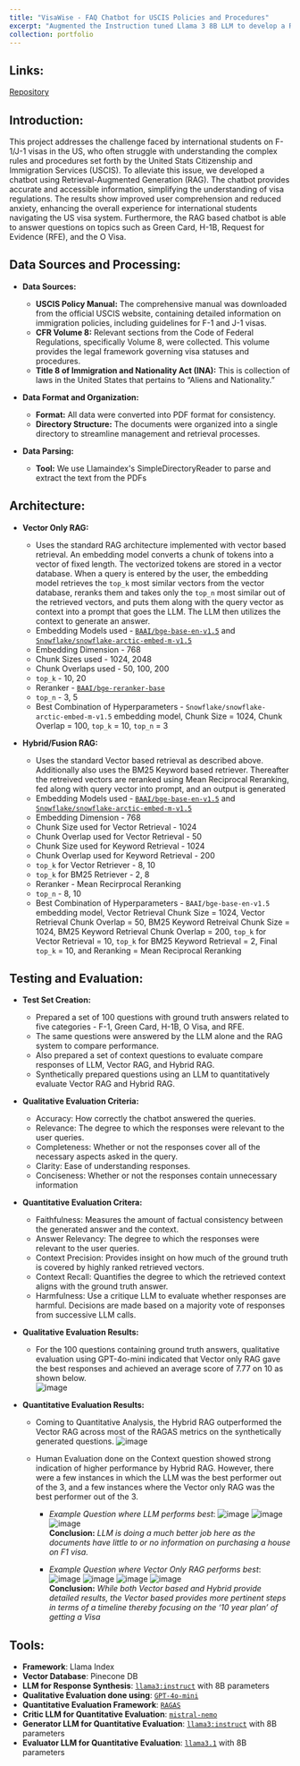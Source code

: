 ```yaml
---
title: "VisaWise - FAQ Chatbot for USCIS Policies and Procedures"
excerpt: "Augmented the Instruction tuned Llama 3 8B LLM to develop a Retrieval Augmented Generation System (RAG) based Chatbot that answers F-1 Visa related queries by utilizing USCIS policy and procedure information, thereby achieving a 24% improvement in factual accuracy as compared to using only the LLM by itself."
collection: portfolio
---
```



## Links:
[Repository](https://github.com/sameerprasadkoppolu/VisaWise_DS5983)  

## Introduction:
This project addresses the challenge faced by international students on F-1/J-1 visas in the US, who often struggle with understanding the complex rules and procedures set forth by the United Stats Citizenship and Immigration Services (USCIS). To alleviate this issue, we developed a chatbot using Retrieval-Augmented Generation (RAG). The chatbot provides accurate and accessible information, simplifying the understanding of visa regulations. The results show improved user comprehension and reduced anxiety, enhancing the overall experience for international students navigating the US visa system. Furthermore, the RAG based chatbot is able to answer questions on topics such as Green Card, H-1B, Request for Evidence (RFE), and the O Visa.

## Data Sources and Processing:
* **Data Sources:**
  * **USCIS Policy Manual:** The comprehensive manual was downloaded from the official USCIS website, containing detailed information on immigration policies, including guidelines for F-1 and J-1 visas.
  * **CFR Volume 8:** Relevant sections from the Code of Federal Regulations, specifically Volume 8, were collected. This volume provides the legal framework governing visa statuses and procedures.
  * **Title 8 of Immigration and Nationality Act (INA):** This is collection of laws in the United States that pertains to “Aliens and Nationality.”
    
* **Data Format and Organization:**
  * **Format:** All data were converted into PDF format for consistency.
  * **Directory Structure:** The documents were organized into a single directory to streamline management and retrieval processes.

* **Data Parsing:**
  * **Tool:** We use Llamaindex's SimpleDirectoryReader to parse and extract the text from the PDFs


## Architecture:
* **Vector Only RAG:**  
  * Uses the standard RAG architecture implemented with vector based retrieval. An embedding model converts a chunk of tokens into a vector of fixed length. The vectorized tokens are stored in a vector database. When a query is entered by the user, the embedding model retrieves the `top_k` most similar vectors from the vector database, reranks them and takes only the `top_n` most similar out of the retrieved vectors, and puts them along with the query vector as context into a prompt that goes the LLM. The LLM then utilizes the context to generate an answer.
  * Embedding Models used - [`BAAI/bge-base-en-v1.5`](https://huggingface.co/BAAI/bge-base-en-v1.5) and [`Snowflake/snowflake-arctic-embed-m-v1.5`](https://huggingface.co/Snowflake/snowflake-arctic-embed-m-v1.5)
  * Embedding Dimension - 768
  * Chunk Sizes used - 1024, 2048
  * Chunk Overlaps used - 50, 100, 200
  * `top_k` - 10, 20
  * Reranker - [`BAAI/bge-reranker-base`](https://huggingface.co/BAAI/bge-reranker-base)
  * `top_n` - 3, 5
  * Best Combination of Hyperparameters - `Snowflake/snowflake-arctic-embed-m-v1.5` embedding model, Chunk Size = 1024, Chunk Overlap = 100, `top_k` = 10, `top_n` = 3
    
* **Hybrid/Fusion RAG:**  
  * Uses the standard Vector based retrieval as described above. Additionally also uses the BM25 Keyword based retriever. Thereafter the retreived vectors are reranked using Mean Reciprocal Reranking, fed along with query vector into prompt, and an output is generated
  * Embedding Models used - [`BAAI/bge-base-en-v1.5`](https://huggingface.co/BAAI/bge-base-en-v1.5) and [`Snowflake/snowflake-arctic-embed-m-v1.5`](https://huggingface.co/Snowflake/snowflake-arctic-embed-m-v1.5)
  * Embedding Dimension - 768
  * Chunk Size used for Vector Retrieval - 1024
  * Chunk Overlap used for Vector Retrieval - 50
  * Chunk Size used for Keyword Retrieval - 1024
  * Chunk Overlap used for Keyword Retrieval - 200
  * `top_k` for Vector Retriever - 8, 10
  * `top_k` for BM25 Retriever - 2, 8
  * Reranker - Mean Recirprocal Reranking
  * `top_n` - 8, 10
  * Best Combination of Hyperparameters - `BAAI/bge-base-en-v1.5` embedding model, Vector Retrieval Chunk Size = 1024, Vector Retrieval Chunk Overlap = 50, BM25 Keyword Retreival Chunk Size = 1024, BM25 Keyword Retrieval Chunk Overlap = 200, `top_k` for Vector Retrieval = 10, `top_k` for BM25 Keyword Retrieval = 2, Final `top_k` = 10, and Reranking = Mean Reciprocal Reranking


## Testing and Evaluation:  
* **Test Set Creation:**  
  * Prepared a set of 100 questions with ground truth answers related to five categories - F-1, Green Card, H-1B, O Visa, and RFE.
  * The same questions were answered by the LLM alone and the RAG system to compare performance.
  * Also prepared a set of context questions to evaluate compare responses of LLM, Vector RAG, and Hybrid RAG.
  * Synthetically prepared questions using an LLM to quantitatively evaluate Vector RAG and Hybrid RAG.

* **Qualitative Evaluation Criteria:**
  * Accuracy: How correctly the chatbot answered the queries.
  * Relevance: The degree to which the responses were relevant to the user queries.
  * Completeness: Whether or not the responses cover all of the necessary aspects asked in the query.
  * Clarity: Ease of understanding responses.
  * Conciseness: Whether or not the responses contain unnecessary information

* **Quantitative Evaluation Critera:**  
  * Faithfulness: Measures the amount of factual consistency between the generated answer and the context.
  * Answer Relevancy: The degree to which the responses were relevant to the user queries.
  * Context Precision: Provides insight on how much of the ground truth is covered by highly ranked retrieved vectors.
  * Context Recall: Quantifies the degree to which the retrieved context aligns with the ground truth answer.
  * Harmfulness: Use a critique LLM to evaluate whether responses are harmful. Decisions are made based on a majority vote of responses from successive LLM calls.

* **Qualitative Evaluation Results:**
  * For the 100 questions containing ground truth answers, qualitative evaluation using GPT-4o-mini indicated that Vector only RAG gave the best responses and achieved an average score of 7.77 on 10 as shown below.  
    ![image](https://github.com/user-attachments/assets/c79ad855-467a-4320-89fe-dd73339bf4b3)
    
* **Quantitative Evaluation Results:**  
  * Coming to Quantitative Analysis, the Hybrid RAG outperformed the Vector RAG across most of the RAGAS metrics on the synthetically generated questions.
    ![image](https://github.com/user-attachments/assets/643224c3-81ca-44d2-9fd0-0456268fae54)

  * Human Evaluation done on the Context question showed strong indication of higher performance by Hybrid RAG. However, there were a few instances in which the LLM was the best performer out of the 3, and a few instances where the Vector only RAG was the best performer out of the 3.
    * *Example Question where LLM performs best*:
      ![image](https://github.com/user-attachments/assets/679c1c2c-9055-4f90-9588-c2f28cf8d6e2)
      ![image](https://github.com/user-attachments/assets/90d353a0-bef7-499e-9015-2419c8d4f1d3)
      ![image](https://github.com/user-attachments/assets/5b6d7210-17b7-4d48-8bad-0ec0fca9e202)  
      **Conclusion:** *LLM is doing a much better job here as the documents have little to or no information on purchasing a house on F1 visa.*

    * *Example Question where Vector Only RAG performs best*:
      ![image](https://github.com/user-attachments/assets/324aa77c-b1a1-4aa5-bd3e-80506705c2cf)
      ![image](https://github.com/user-attachments/assets/b7357e86-b215-47d0-afd6-d29aae1c0ba8)
      ![image](https://github.com/user-attachments/assets/f34138b2-9f7d-4357-b799-b9deaa7d4cf9)
      ![image](https://github.com/user-attachments/assets/9c5cee71-6b9b-4365-b33c-8cc5c5702eb1)  
      **Conclusion:** *While both Vector based and Hybrid provide detailed results, the Vector based provides more pertinent steps in terms of a timeline thereby focusing on the ‘10 year plan’ of getting a Visa*


## Tools:
* **Framework**: Llama Index
* **Vector Database**: Pinecone DB
* **LLM for Response Synthesis**: [`llama3:instruct`](https://ollama.com/library/llama3:instruct) with 8B parameters
* **Qualitative Evaluation done using**: [`GPT-4o-mini`](https://openai.com/index/gpt-4o-mini-advancing-cost-efficient-intelligence/)
* **Quantitative Evaluation Framework**: [`RAGAS`](https://docs.ragas.io/en/stable/index.html)
* **Critic LLM for Quantitative Evaluation**: [`mistral-nemo`](https://ollama.com/library/mistral-nemo)
* **Generator LLM for Quantitative Evaluation**: [`llama3:instruct`](https://ollama.com/library/llama3:instruct) with 8B parameters
* **Evaluator LLM for Quantitative Evaluation**: [`llama3.1`](https://ollama.com/library/llama3.1) with 8B parameters
